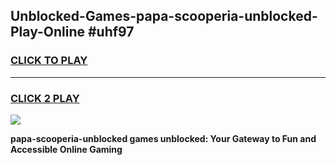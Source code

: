 
## Unblocked-Games-papa-scooperia-unblocked-Play-Online #uhf97
<h3>
<a href="https://news.freeplayer.one?title=papa-scooperia-unblocked&ref=3">CLICK TO PLAY</a></h3>
<hr>

<h3>
<a href="https://news.freeplayer.one?title=papa-scooperia-unblocked&ref=3">CLICK 2 PLAY</a>
  
</h3>

<a href="https://news.freeplayer.one?title=papa-scooperia-unblocked&ref=3"><img src="https://clearcache.store/games.png"></a>


**papa-scooperia-unblocked games unblocked: Your Gateway to Fun and Accessible Online Gaming**
